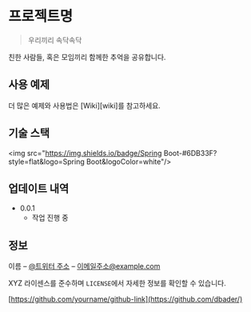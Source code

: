 # 프로젝트명
> 우리끼리 속닥속닥

친한 사람들, 혹은 모임끼리 함께한 추억을 공유합니다.

## 사용 예제

더 많은 예제와 사용법은 [Wiki][wiki]를 참고하세요.

## 기술 스택

<img src="https://img.shields.io/badge/Spring Boot-#6DB33F?style=flat&logo=Spring Boot&logoColor=white"/>

## 업데이트 내역

* 0.0.1
    * 작업 진행 중

## 정보

이름 – [@트위터 주소](https://twitter.com/dbader_org) – 이메일주소@example.com

XYZ 라이센스를 준수하며 ``LICENSE``에서 자세한 정보를 확인할 수 있습니다.

[https://github.com/yourname/github-link](https://github.com/dbader/)
